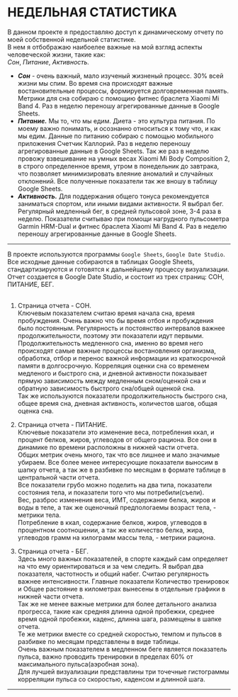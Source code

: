 # НЕДЕЛЬНАЯ СТАТИСТИКА


В данном проекте я предоставляю доступ к динамическому отчету по моей собственной недельной статистике.  
В нем я отбображаю наибоелее важные на мой взгляд аспекты человеческой жизни, такие как:  
*Сон*, *Питание*, *Активность.*  

 - ***Сон*** - очень важный, мало изученый жизненый процесс. 30% всей жизни мы спим. Во время сна происходят важные востановительные процессы, формируется долговременная память. Метрики для сна собираю с помощию фитнес браслета Xiaomi Mi Band 4. Раз в неделю переношу агрегированные данные в Google Sheets.  
 - ***Питание.*** Мы то, что мы едим. Диета - это культура питания. По моему важно понимать, и осознанно относиться к тому что, и как мы едим. Данные по питанию собираю с помощью мобильного приложения Счетчик Каллорий. Раз в неделю переношу агрегированные данные в Google Sheets. Так же раз в неделю провожу взвешивание на умных весах Xiaomi Mi Body Composition 2, в строго определенное время, утром в понедельник до завтрака, что позволяет минимизировать влеяние аномалий и случайных отклонений. Все полученные показатели так же вношу в таблицу Google Sheets.  
 - ***Активность.***  Для  поддержания общего тонуса рекомендуется заниматься спортом, или иными видами активности. Я выбрал бег. Регулярный медленный бег, в средней пульсовой зоне, 3-4 раза в неделю. Показатели считываю при помощи нагрудного пульсометра Garmin HRM-Dual и фитнес браслета Xiaomi Mi Band 4. Раз в неделю переношу агрегированные данные в Google Sheets.
   
---  
  
В проекте используются программы `Google Sheets`, `Google Date Studio`.  
Все исходные данные собираются в таблицах Google Sheets, стандартизируются и готовятся к дальнейшему процессу визуализации.  
Отчет создается в Google Date Studio, и состоит из трех страниц: СОН, ПИТАНИЕ, БЕГ.  
<BR>  
 
1. Страница отчета - СОН.  
 Ключевым показателем считаю время начала сна, время пробуждения. Очень важно что бы время отбоя и пробуждения было постоянным. Регулярность и постоянство интервалов важнее продолжительности, поэтому эти показатели идут первыми.  
 Продолжительность медленного сна, именно во время него происходят самые важные процессы востановления организма, обработка, отбор и перенос важной информации из краткосрочной памяти в долгосрочную. Корреляция оценки сна со временем медленого и быстрого сна, и дневной активности показывает прямую зависимость между медленным сном/оценкой сна и обратную зависимость быстрого сна/общей оценкой сна.  
 Так же используются показатели продолжительность быстрого сна, общее время сна, дневная активность, количестов шагов, общая оценка сна. 
  
2. Страница отчета - ПИТАНИЕ.  
 Ключевые показатели это изменение веса, потребления ккал, и процент белков, жиров, углеводов от общего рациона. Все они в динамике по времени расположны в нижней части отчета.  
 Общих метрик очень много, так что все лишнее и мало значимые убираем. Все более менее интересующие показатели выносим в шапку отчета, а так же в разбивке по месяцам в формате таблице в центральной части отчета.  
 Все показатели грубо можно поделить на два типа, показатели состояния тела, и показатели того что мы потребили(съели).  
 Вес, разброс изменения веса, ИМТ, содержание белка, жиров и воды в теле, а так же оценочный предпологаемы возраст тела, - метрики тела.  
 Потребление в ккал, содержание белков, жиров, углеводов в процентном соотношении, а так же количество белка, жира, углеводов грамм на килограмм массы тела, - метрики рациона.
  
3. Страница отчета - БЕГ.  
 Здесь много важных показателей, в спорте каждый сам определяет на что ему ориентироваться и за чем следить. Я выбрал два показателя, частотность и общий набег. Считаю регулярность важнее интенсивности. Главные показатели Количество тренировок и Общее растояние в километрах вынесены в отдельные графики в нижней части отчета.  
 Так же не менее важные метрики для более детального анализа прогресса, такие как средняя длинна одной пробежки, среднее время одной пробежки, каденс, длинна шага, размещены в шапке отчета.  
 Те же метрики вместе со средней скоростью, темпом и пульсов в разбивке по месяцам представлены в виде таблицы.  
 Очень важным показателем в медленном беге является показатель пульса, важно проводить тренировки в пределах 60% от максимального пульса(аэробная зона).  
 Для лучшей визуализации представлины три точечные гистограммы корреляции пульса со скоростью, каденсом и длинной шага.  
  
  
---  
  

